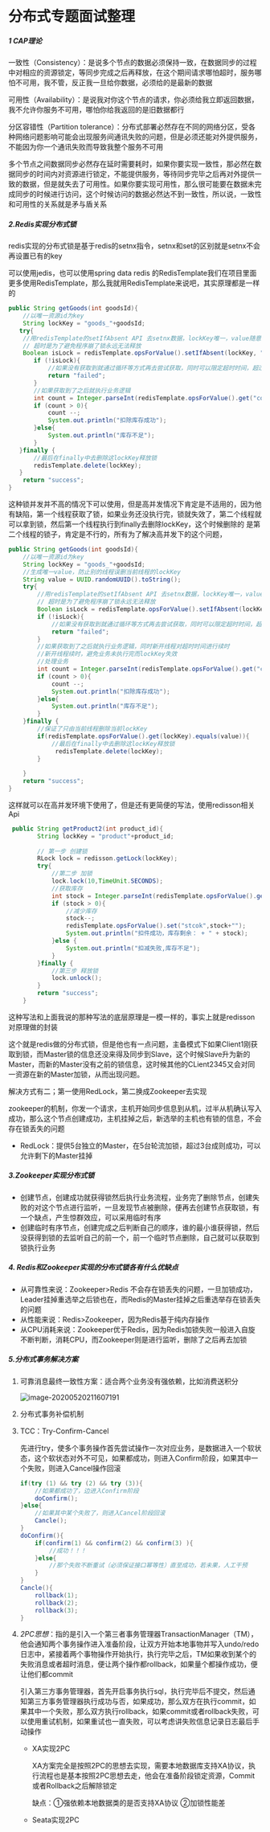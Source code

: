 # 分布式专题面试整理

##### 1 CAP理论

一致性（Consistency）：是说多个节点的数据必须保持一致，在数据同步的过程中对相应的资源锁定，等同步完成之后再释放，在这个期间请求哪怕超时，服务哪怕不可用，我不管，反正我一旦给你数据，必须给的是最新的数据

可用性（Availability）：是说我对你这个节点的请求，你必须给我立即返回数据，我不允许你服务不可用，哪怕你给我返回的是旧数据都行

分区容错性（Partition tolerance）：分布式部署必然存在不同的网络分区，受各种网络问题影响可能会出现服务间通讯失败的问题，但是必须还能对外提供服务，不能因为你一个通讯失败而导致我整个服务不可用

多个节点之间数据同步必然存在延时需要耗时，如果你要实现一致性，那必然在数据同步的时间内对资源进行锁定，不能提供服务，等待同步完毕之后再对外提供一致的数据，但是就失去了可用性。如果你要实现可用性，那么很可能要在数据未完成同步的时候进行访问，这个时候访问的数据必然达不到一致性，所以说，一致性和可用性的关系就是矛与盾关系

##### 2.Redis实现分布式锁

redis实现的分布式锁是基于redis的setnx指令，setnx和set的区别就是setnx不会再设置已有的key

可以使用jedis，也可以使用spring data redis 的RedisTemplate我们在项目里面更多使用RedisTemplate，那么我就用RedisTemplate来说吧，其实原理都是一样的

```java
public String getGoods(int goodsId){
    //以唯一资源id为key
    String lockKey = "goods_"+goodsId;
   try{
    //用redisTemplate的setIfAbsent API 去setnx数据，lockKey唯一，value随意，超时时间根据业务而定
    // 超时是为了避免程序崩了锁永远无法释放   
    Boolean isLock = redisTemplate.opsForValue().setIfAbsent(lockKey, "zsk", 10, 							 TimeUnit.SECONDS);
       if (!isLock){
           //如果没有获取到就通过循环等方式再去尝试获取，同时可以限定超时时间，超过多久就不在获取直接退出
           return "failed";
       }
       //如果获取到了之后就执行业务逻辑
       int count = Integer.parseInt(redisTemplate.opsForValue().get("count"));
       if (count > 0){
           count --;
           System.out.println("扣除库存成功");
       }else{
           System.out.println("库存不足");
       }
   }finally {
       //最后在finally中去删除这lockKey释放锁
       redisTemplate.delete(lockKey);
   }
    return "success";
}
```

这种锁并发并不高的情况下可以使用，但是高并发情况下肯定是不适用的，因为他有缺陷，第一个线程获取了锁，如果业务还没执行完，锁就失效了，第二个线程就可以拿到锁，然后第一个线程执行到finally去删除lockKey，这个时候删除的 是第二个线程的锁子，肯定是不行的，所有为了解决高并发下的这个问题，

```java
public String getGoods(int goodsId){
    //以唯一资源id为key
    String lockKey = "goods_"+goodsId;
    //生成唯一value，防止别的线程误删当前线程的lockKey
    String value = UUID.randomUUID().toString();
    try{
        //用redisTemplate的setIfAbsent API 去setnx数据，lockKey唯一，value随意，超时时间根据业务而定
        // 超时是为了避免程序崩了锁永远无法释放   
        Boolean isLock = redisTemplate.opsForValue().setIfAbsent(lockKey, value, 10,                      TimeUnit.SECONDS);
        if (!isLock){
            //如果没有获取到就通过循环等方式再去尝试获取，同时可以限定超时时间，超过多久就不在获取直接退出
            return "failed";
        }
        //如果获取到了之后就执行业务逻辑，同时新开线程对超时时间进行续时
        //新开线程续时，避免业务未执行完而lockKey失效
        //处理业务
        int count = Integer.parseInt(redisTemplate.opsForValue().get("count"));
        if (count > 0){
            count --;
            System.out.println("扣除库存成功");
        }else{
            System.out.println("库存不足");
        }
    }finally {
        //保证了只由当前线程删除当前lockKey
        if(redisTemplate.opsForValue().get(lockKey).equals(value)){
            //最后在finally中去删除这lockKey释放锁
       		 redisTemplate.delete(lockKey);
        }
       
    }
    return "success";
}
```

这样就可以在高并发环境下使用了，但是还有更简便的写法，使用redisson相关Api

```java
 public String getProduct2(int product_id){
        String lockKey = "product"+product_id;
        
        // 第一步 创建锁
        RLock lock = redisson.getLock(lockKey);
        try{
        	//第二步 加锁
            lock.lock(10,TimeUnit.SECONDS);
            //获取库存
            int stock = Integer.parseInt(redisTemplate.opsForValue().get("stock"));
            if (stock > 0){
                //减少库存
                stock--;
                redisTemplate.opsForValue().set("stcok",stock+"");
                System.out.println("扣件成功，库存剩余： + " + stock);
            }else {
                System.out.println("扣减失败,库存不足");
            }
        }finally {
            //第三步 释放锁
            lock.unlock();
        }
        return "success";
    }
```

这种写法和上面我说的那种写法的底层原理是一模一样的，事实上就是redisson对原理做的封装

这个就是redis做的分布式锁，但是他也有一点问题，主备模式下如果Client1刚获取到锁，而Master锁的信息还没来得及同步到Slave，这个时候Slave升为新的Master，而新的Master没有之前的锁信息，这时候其他的CLient2345又会对同一资源在新的Master加锁，从而出现问题。

解决方式有二；第一使用RedLock，第二换成Zookeeper去实现

zookeeper的机制，你发一个请求，主机开始同步信息到从机，过半从机确认写入成功，那么这个节点创建成功，主机挂掉之后，新选举的主机也有锁的信息，不会存在锁丢失的问题

- RedLock：提供5台独立的Master，在5台轮流加锁，超过3台成则成功，可以允许剩下的Master挂掉

##### 3.Zookeeper实现分布式锁

- 创建节点，创建成功就获得锁然后执行业务流程，业务完了删除节点，创建失败的对这个节点进行监听，一旦发现节点被删除，便再去创建节点获取锁，有一个缺点，产生惊群效应，可以采用临时有序
- 创建临时有序节点，创建完成之后判断自己的顺序，谁的最小谁获得锁，然后没获得到锁的去监听自己的前一个，前一个临时节点删除，自己就可以获取到锁执行业务

##### 4. Redis和Zookeeper实现的分布式锁各有什么优缺点

- 从可靠性来说：Zookeeper>Redis 不会存在锁丢失的问题，一旦加锁成功，Leader挂掉重选举之后锁也在，而Redis的Master挂掉之后重选举存在锁丢失的问题
- 从性能来说：Redis>Zookeeper，因为Redis基于纯内存操作
- 从CPU消耗来说：Zookeeper优于Redis，因为Redis加锁失败一般进入自旋不断判断，消耗CPU，而Zookeeper则是进行监听，删除了之后再去加锁



##### 5.分布式事务解决方案

1. 可靠消息最终一致性方案：适合两个业务没有强依赖，比如消费送积分

   ![image-20200520211607191](C:\Users\zsk\AppData\Roaming\Typora\typora-user-images\image-20200520211607191.png)

2. 分布式事务补偿机制

3. TCC：Try-Confirm-Cancel

   先进行try，使多个事务操作首先尝试操作一次对应业务，是数据进入一个软状态，这个软状态对外不可见，如果都成功，则进入Confirm阶段，如果其中一个失败，则进入Cancel操作回滚

   ```java
   if(try (1) && try (2) && try (3)){
       //如果都成功了，边进入Confirm阶段
       doConfirm();
   }else{
       //如果其中某个失败了，则进入Cancel阶段回滚
       Cancle();
   }
   doConfirm(){
       if(confirm(1) && confirm(2) && confirm(3) ){
           //成功！！！
       }else{
           //那个失败不断重试（必须保证接口幂等性）直至成功，若未果，人工干预
       }
   }
   Cancle(){
       rollback(1);
       rollback(2);
       rollback(3);
   }
   ```

   

4. *2PC思想*：指的是引入一个第三者事务管理器TransactionManager（TM），他会通知两个事务操作进入准备阶段，让双方开始本地事物并写入undo/redo日志中，紧接着两个事物操作开始执行，执行完毕之后，TM如果收到某个的失败消息或者超时消息，便让两个操作都rollback，如果量个都操作成功，便让他们都commit

   引入第三方事务管理器，首先开启事务执行sql，执行完毕后不提交，然后通知第三方事务管理器执行成功与否，如果成功，那么双方在执行commit，如果其中一个失败，那么双方执行rollback，如果commit或者rollback失败，可以使用重试机制，如果重试也一直失败，可以考虑讲失败信息记录日志最后手动操作

   

   - XA实现2PC

     XA方案完全是按照2PC的思想去实现，需要本地数据库支持XA协议，执行流程也是基本按照2PC思想去走，他会在准备阶段锁定资源，Commit或者Rollback之后解除锁定

     缺点：①强依赖本地数据类的是否支持XA协议 ②加锁性能差

   - Seata实现2PC

     
    
     
    
     
     
     
     
     
